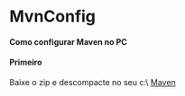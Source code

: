 # MvnConfig 
<h4>Como configurar Maven no PC</h4>

<h4>Primeiro</h4>
Baixe o zip e descompacte no seu c:\
<a href="apache-maven-3.6.3.zip">Maven</a>
